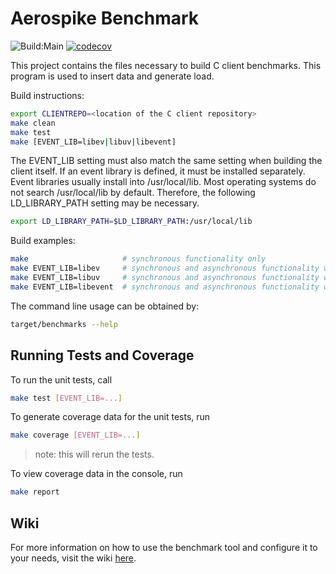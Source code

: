 Aerospike Benchmark
=============================

![Build:Main](https://github.com/citrusleaf/aerospike-benchmark/workflows/Build:Main/badge.svg)
[![codecov](https://codecov.io/gh/aerospike/aerospike-benchmark/branch/main/graph/badge.svg?token=TPGZT8V6AA)](https://codecov.io/gh/aerospike/aerospike-benchmark)

This project contains the files necessary to build C client benchmarks. 
This program is used to insert data and generate load. 

Build instructions:

```sh
export CLIENTREPO=<location of the C client repository>
make clean
make test
make [EVENT_LIB=libev|libuv|libevent]
```

The EVENT_LIB setting must also match the same setting when building the client itself.
If an event library is defined, it must be installed separately.  Event libraries usually
install into /usr/local/lib.  Most operating systems do not search /usr/local/lib by 
default.  Therefore, the following LD_LIBRARY_PATH setting may be necessary.

```sh
export LD_LIBRARY_PATH=$LD_LIBRARY_PATH:/usr/local/lib
```

Build examples:

```sh
make                     # synchronous functionality only
make EVENT_LIB=libev     # synchronous and asynchronous functionality with libev
make EVENT_LIB=libuv     # synchronous and asynchronous functionality with libuv
make EVENT_LIB=libevent  # synchronous and asynchronous functionality with libevent
```

The command line usage can be obtained by:

```sh
target/benchmarks --help
```

## Running Tests and Coverage

To run the unit tests, call

```sh
make test [EVENT_LIB=...]
```

To generate coverage data for the unit tests, run

```sh
make coverage [EVENT_LIB=...]
```
> note: this will rerun the tests.

To view coverage data in the console, run

```sh
make report
```

## Wiki
For more information on how to use the benchmark tool and configure it to your needs, visit the wiki [here](https://github.com/aerospike/aerospike-benchmark/wiki).
